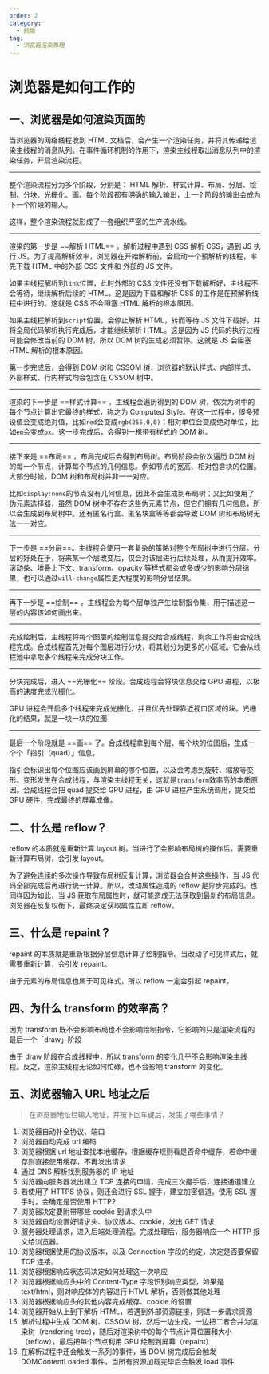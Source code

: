 ```yaml
---
order: 2
category:
  - 前端
tag:
  - 浏览器渲染原理
---
```


# 浏览器是如何工作的

## 一、浏览器是如何渲染页面的

当浏览器的网络线程收到 HTML 文档后，会产生一个渲染任务，并将其传递给渲染主线程的消息队列。在事件循环机制的作用下，渲染主线程取出消息队列中的渲染任务，开启渲染流程。

---

整个渲染流程分为多个阶段，分别是： HTML 解析、样式计算、布局、分层、绘制、分块、光栅化、画。每个阶段都有明确的输入输出，上一个阶段的输出会成为下一个阶段的输入。

这样，整个渲染流程就形成了一套组织严密的生产流水线。

---

渲染的第一步是 ==解析 HTML== 。解析过程中遇到 CSS 解析 CSS，遇到 JS 执行 JS。为了提高解析效率，浏览器在开始解析前，会启动一个预解析的线程，率先下载 HTML 中的外部 CSS 文件和 外部的 JS 文件。

如果主线程解析到`link`位置，此时外部的 CSS 文件还没有下载解析好，主线程不会等待，继续解析后续的 HTML。这是因为下载和解析 CSS 的工作是在预解析线程中进行的。这就是 CSS 不会阻塞 HTML 解析的根本原因。

如果主线程解析到`script`位置，会停止解析 HTML，转而等待 JS 文件下载好，并将全局代码解析执行完成后，才能继续解析 HTML。这是因为 JS 代码的执行过程可能会修改当前的 DOM 树，所以 DOM 树的生成必须暂停。这就是 JS 会阻塞 HTML 解析的根本原因。

第一步完成后，会得到 DOM 树和 CSSOM 树，浏览器的默认样式、内部样式、外部样式、行内样式均会包含在 CSSOM 树中。

---

渲染的下一步是 ==样式计算== 。主线程会遍历得到的 DOM 树，依次为树中的每个节点计算出它最终的样式，称之为 Computed Style。在这一过程中，很多预设值会变成绝对值，比如`red`会变成`rgb(255,0,0)`；相对单位会变成绝对单位，比如`em`会变成`px`。这一步完成后，会得到一棵带有样式的 DOM 树。

---

接下来是 ==布局== ，布局完成后会得到布局树。布局阶段会依次遍历 DOM 树的每一个节点，计算每个节点的几何信息。例如节点的宽高、相对包含块的位置。大部分时候，DOM 树和布局树并非一一对应。

比如`display:none`的节点没有几何信息，因此不会生成到布局树；又比如使用了伪元素选择器，虽然 DOM 树中不存在这些伪元素节点，但它们拥有几何信息，所以会生成到布局树中。还有匿名行盒、匿名块盒等等都会导致 DOM 树和布局树无法一一对应。

---

下一步是 ==分层==。主线程会使用一套复杂的策略对整个布局树中进行分层。分层的好处在于，将来某一个层改变后，仅会对该层进行后续处理，从而提升效率。滚动条、堆叠上下文、transform、opacity 等样式都会或多或少的影响分层结果，也可以通过`will-change`属性更大程度的影响分层结果。

---

再下一步是 ==绘制== 。主线程会为每个层单独产生绘制指令集，用于描述这一层的内容该如何画出来。

---

完成绘制后，主线程将每个图层的绘制信息提交给合成线程，剩余工作将由合成线程完成。合成线程首先对每个图层进行分块，将其划分为更多的小区域。它会从线程池中拿取多个线程来完成分块工作。

---

分块完成后，进入 ==光栅化== 阶段。合成线程会将块信息交给 GPU 进程，以极高的速度完成光栅化。

GPU 进程会开启多个线程来完成光栅化，并且优先处理靠近视口区域的块。光栅化的结果，就是一块一块的位图

---

最后一个阶段就是 ==画== 了。合成线程拿到每个层、每个块的位图后，生成一个个「指引（quad）」信息。

指引会标识出每个位图应该画到屏幕的哪个位置，以及会考虑到旋转、缩放等变形。变形发生在合成线程，与渲染主线程无关，这就是`transform`效率高的本质原因。合成线程会把 quad 提交给 GPU 进程，由 GPU 进程产生系统调用，提交给 GPU 硬件，完成最终的屏幕成像。

## 二、什么是 reflow？

reflow 的本质就是重新计算 layout 树。当进行了会影响布局树的操作后，需要重新计算布局树，会引发 layout。

为了避免连续的多次操作导致布局树反复计算，浏览器会合并这些操作，当 JS 代码全部完成后再进行统一计算。所以，改动属性造成的 reflow 是异步完成的。也同样因为如此，当 JS 获取布局属性时，就可能造成无法获取到最新的布局信息。浏览器在反复权衡下，最终决定获取属性立即 reflow。

## 三、什么是 repaint？

repaint 的本质就是重新根据分层信息计算了绘制指令。当改动了可见样式后，就需要重新计算，会引发 repaint。

由于元素的布局信息也属于可见样式，所以 reflow 一定会引起 repaint。

## 四、为什么 transform 的效率高？

因为 transform 既不会影响布局也不会影响绘制指令，它影响的只是渲染流程的最后一个「draw」阶段

由于 draw 阶段在合成线程中，所以 transform 的变化几乎不会影响渲染主线程。反之，渲染主线程无论如何忙碌，也不会影响 transform 的变化。

## 五、浏览器输入 URL 地址之后

> 在浏览器地址栏输入地址，并按下回车键后，发生了哪些事情？

1. 浏览器自动补全协议、端口
2. 浏览器自动完成 url 编码
3. 浏览器根据 url 地址查找本地缓存，根据缓存规则看是否命中缓存，若命中缓存则直接使用缓存，不再发出请求
4. 通过 DNS 解析找到服务器的 IP 地址
5. 浏览器向服务器发出建立 TCP 连接的申请，完成三次握手后，连接通道建立
6. 若使用了 HTTPS 协议，则还会进行 SSL 握手，建立加密信道。使用 SSL 握手时，会确定是否使用 HTTP2
7. 浏览器决定要附带哪些 cookie 到请求头中
8. 浏览器自动设置好请求头、协议版本、cookie，发出 GET 请求
9. 服务器处理请求，进入后端处理流程。完成处理后，服务器响应一个 HTTP 报文给浏览器。
10. 浏览器根据使用的协议版本，以及 Connection 字段的约定，决定是否要保留 TCP 连接。
11. 浏览器根据响应状态码决定如何处理这一次响应
12. 浏览器根据响应头中的 Content-Type 字段识别响应类型，如果是 text/html，则对响应体的内容进行 HTML 解析，否则做其他处理
13. 浏览器根据响应头的其他内容完成缓存、cookie 的设置
14. 浏览器开始从上到下解析 HTML，若遇到外部资源链接，则进一步请求资源
15. 解析过程中生成 DOM 树、CSSOM 树，然后一边生成，一边把二者合并为渲染树（rendering tree），随后对渲染树中的每个节点计算位置和大小（reflow），最后把每个节点利用 GPU 绘制到屏幕（repaint）
16. 在解析过程中还会触发一系列的事件，当 DOM 树完成后会触发 DOMContentLoaded 事件，当所有资源加载完毕后会触发 load 事件
